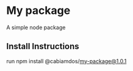 # My package

A simple node package

## Install Instructions

run
npm install @cabiamdos/my-package@1.0.1
